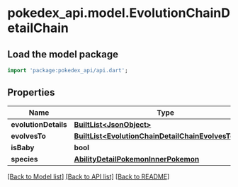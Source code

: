 # pokedex_api.model.EvolutionChainDetailChain

## Load the model package
```dart
import 'package:pokedex_api/api.dart';
```

## Properties
Name | Type | Description | Notes
------------ | ------------- | ------------- | -------------
**evolutionDetails** | [**BuiltList&lt;JsonObject&gt;**](JsonObject.md) |  | 
**evolvesTo** | [**BuiltList&lt;EvolutionChainDetailChainEvolvesToInner&gt;**](EvolutionChainDetailChainEvolvesToInner.md) |  | 
**isBaby** | **bool** |  | 
**species** | [**AbilityDetailPokemonInnerPokemon**](AbilityDetailPokemonInnerPokemon.md) |  | 

[[Back to Model list]](../README.md#documentation-for-models) [[Back to API list]](../README.md#documentation-for-api-endpoints) [[Back to README]](../README.md)


